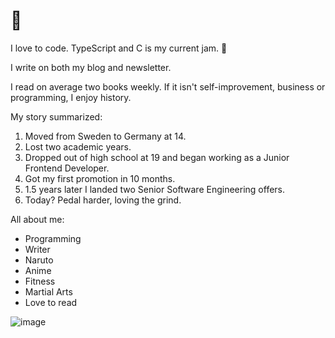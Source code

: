 # 👋

I love to code. TypeScript and C is my current jam. 🤘

I write on both my blog and newsletter.

I read on average two books weekly. If it isn't self-improvement, business or programming, I enjoy history.

My story summarized:

1. Moved from Sweden to Germany at 14.
2. Lost two academic years.
3. Dropped out of high school at 19 and began working as a Junior Frontend Developer.
4. Got my first promotion in 10 months.
5. 1.5 years later I landed two Senior Software Engineering offers.
6. Today? Pedal harder, loving the grind.

All about me:

- Programming
- Writer
- Naruto
- Anime
- Fitness
- Martial Arts
- Love to read

![image](https://github.com/narutosstudent/narutosstudent/assets/49603590/ba1f5733-daeb-4ac5-9b08-66fe23bcdede)
